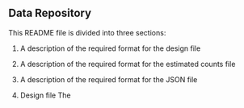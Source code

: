 ## Data Repository

This README file is divided into three sections:
1. A description of the required format for the design file
1. A description of the required format for the estimated counts file
1. A description of the required format for the JSON file


1. Design file
The 
